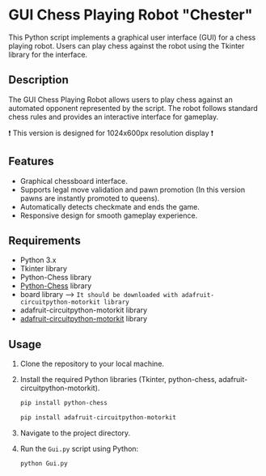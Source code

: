 # GUI Chess Playing Robot "Chester"

This Python script implements a graphical user interface (GUI) for a chess playing robot. Users can play chess against the robot using the Tkinter library for the interface.

## Description

The GUI Chess Playing Robot allows users to play chess against an automated opponent represented by the script. The robot follows standard chess rules and provides an interactive interface for gameplay.

:exclamation:
This version is designed for 1024x600px resolution display
:exclamation:

## Features

- Graphical chessboard interface.
- Supports legal move validation and pawn promotion (In this version pawns are instantly promoted to queens).
- Automatically detects checkmate and ends the game.
- Responsive design for smooth gameplay experience.

## Requirements

- Python 3.x
- Tkinter library
- Python-Chess library
- [Python-Chess](# "optional title attribute") library
- board library --> `It should be downloaded with adafruit-circuitpython-motorkit library`
- adafruit-circuitpython-motorkit library
- [adafruit-circuitpython-motorkit](# "optional title attribute") library

## Usage

1. Clone the repository to your local machine.
2. Install the required Python libraries (Tkinter, python-chess, adafruit-circuitpython-motorkit).
   ```bash
   pip install python-chess
   ```
   ```bash
   pip install adafruit-circuitpython-motorkit
   ```

3. Navigate to the project directory.
4. Run the `Gui.py` script using Python:
   ```bash
   python Gui.py
